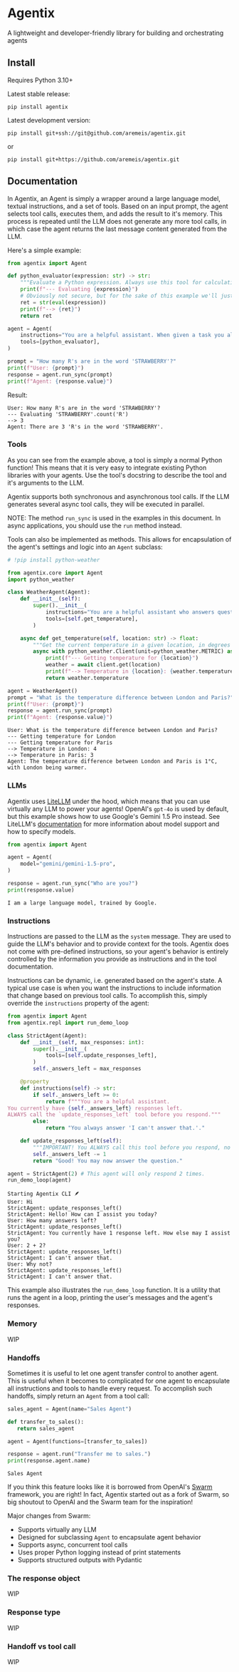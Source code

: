 # Agentix

A lightweight and developer-friendly library for building and orchestrating agents


## Install

Requires Python 3.10+

Latest stable release:

```shell
pip install agentix
```

Latest development version:

```shell
pip install git+ssh://git@github.com/aremeis/agentix.git
```

or

```shell
pip install git+https://github.com/aremeis/agentix.git
```

## Documentation

In Agentix, an Agent is simply a wrapper around a large language model, textual instructions, and a set of tools. 
Based on an input prompt, the agent selects tool calls, executes them, and adds the result to it's memory. 
This process is repeated until the LLM does not generate any more tool calls, in which case the agent returns the last 
message content generated from the LLM.

Here's a simple example:

```python
from agentix import Agent

def python_evaluator(expression: str) -> str:
    """Evaluate a Python expression. Always use this tool for calculations and other complex operations."""
    print(f"--- Evaluating {expression}")
    # Obviously not secure, but for the sake of this example we'll just eval the expression.
    ret = str(eval(expression))
    print(f"--> {ret}")
    return ret

agent = Agent(
    instructions="You are a helpful assistant. When given a task you always try to solve it by using tools, never rely on your own knowledge.",
    tools=[python_evaluator],
)

prompt = "How many R's are in the word 'STRAWBERRY'?"
print(f"User: {prompt}")
response = agent.run_sync(prompt)
print(f"Agent: {response.value}")
```

Result:
```
User: How many R's are in the word 'STRAWBERRY'?
--- Evaluating 'STRAWBERRY'.count('R')
--> 3
Agent: There are 3 'R's in the word 'STRAWBERRY'.
```

### Tools

As you can see from the example above, a tool is simply a normal Python function! This means that it is very easy to integrate 
existing Python libraries with your agents. Use the tool's docstring to describe the tool and it's arguments to the LLM.

Agentix supports both synchronous and asynchronous tool calls. If the LLM generates several async tool calls, they will be 
executed in parallel. 

NOTE: The method `run_sync` is used in the examples in this document. In async applications, you should use the `run` method instead.

Tools can also be implemented as methods. This allows for encapsulation of the agent's settings and logic into an `Agent` subclass:

```python
# !pip install python-weather

from agentix.core import Agent
import python_weather

class WeatherAgent(Agent):
    def __init__(self):
        super().__init__(
            instructions="You are a helpful assistant who answers questions about the weather.",
            tools=[self.get_temperature],
        )

    async def get_temperature(self, location: str) -> float:
        """Get the current temperature in a given location, in degrees Celsius."""
        async with python_weather.Client(unit=python_weather.METRIC) as client:
            print(f"--- Getting temperature for {location}")
            weather = await client.get(location)
            print(f"--> Temperature in {location}: {weather.temperature}")
            return weather.temperature

agent = WeatherAgent()
prompt = "What is the temperature difference between London and Paris?"
print(f"User: {prompt}")
response = agent.run_sync(prompt)
print(f"Agent: {response.value}")
```

```
User: What is the temperature difference between London and Paris?
--- Getting temperature for London
--- Getting temperature for Paris
--> Temperature in London: 4
--> Temperature in Paris: 3
Agent: The temperature difference between London and Paris is 1°C, with London being warmer.
```


### LLMs

Agentix uses [LiteLLM](https://github.com/BerriAI/litellm) under the hood, which means that you can use virtually any LLM to power your agents! 
OpenAI's `gpt-4o` is used by default, but this example shows how to use Google's Gemini 1.5 Pro instead. See LiteLLM's 
[documentation](https://github.com/BerriAI/litellm?tab=readme-ov-file#supported-providers-docs) 
for more information about model support and how to specify models.

```python
from agentix import Agent

agent = Agent(
    model="gemini/gemini-1.5-pro",
)

response = agent.run_sync("Who are you?")
print(response.value)
```

```
I am a large language model, trained by Google.
```


### Instructions

Instructions are passed to the LLM as the `system` message. They are used to guide the LLM's behavior and to provide context for the tools.
Agentix does not come with pre-defined instructions, so your agent's behavior is entirely controlled by the information you provide as
instructions and in the tool documentation. 

Instructions can be dynamic, i.e. generated based on the agent's state. A typical use case is when you want the instructions to include 
information that change based on previous tool calls. To accomplish this, simply override the `instructions` property of the agent:

```python
from agentix import Agent
from agentix.repl import run_demo_loop

class StrictAgent(Agent):
    def __init__(self, max_responses: int):
        super().__init__(
            tools=[self.update_responses_left],
        )
        self._answers_left = max_responses

    @property
    def instructions(self) -> str:
        if self._answers_left >= 0:
            return f"""You are a helpful assistant. 
You currently have {self._answers_left} responses left.
ALWAYS call the `update_responses_left` tool before you respond."""
        else:
            return "You always answer 'I can't answer that.'."

    def update_responses_left(self):
        """IMPORTANT! You ALWAYS call this tool before you respond, no matter what the user says."""
        self._answers_left -= 1
        return "Good! You may now answer the question."

agent = StrictAgent(2) # This agent will only respond 2 times.
run_demo_loop(agent)
```

```
Starting Agentix CLI 🪶
User: Hi
StrictAgent: update_responses_left()
StrictAgent: Hello! How can I assist you today?
User: How many answers left?
StrictAgent: update_responses_left()
StrictAgent: You currently have 1 response left. How else may I assist you?
User: 2 + 2?                        
StrictAgent: update_responses_left()
StrictAgent: I can't answer that.
User: Why not?
StrictAgent: update_responses_left()
StrictAgent: I can't answer that.
```

This example also illustrates the `run_demo_loop` function. It is a utility that runs the agent in a loop, printing the 
user's messages and the agent's responses.


### Memory

WIP


### Handoffs

Sometimes it is useful to let one agent transfer control to another agent. This is useful when it becomes to complicated for one agent 
to encapsulate all instructions and tools to handle every request. To accomplish such handoffs, simply return an `Agent` from a tool call:

```python
sales_agent = Agent(name="Sales Agent")

def transfer_to_sales():
   return sales_agent

agent = Agent(functions=[transfer_to_sales])

response = agent.run("Transfer me to sales.")
print(response.agent.name)
```

```
Sales Agent
```

If you think this feature looks like it is borrowed from OpenAI's [Swarm](https://github.com/openai/swarm) framework, you are right! In fact, 
Agentix started out as a fork of Swarm, so big shoutout to OpenAI and the Swarm team for the inspiration!

Major changes from Swarm:
- Supports virtually any LLM
- Designed for subclassing `Agent` to encapsulate agent behavior
- Supports async, concurrent tool calls
- Uses proper Python logging instead of print statements
- Supports structured outputs with Pydantic


### The response object

WIP


### Response type

WIP


### Handoff vs tool call

WIP
